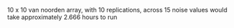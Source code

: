 10 x 10 van noorden array, with 10 replications, across 15 noise values would take approximately 2.666 hours to run

